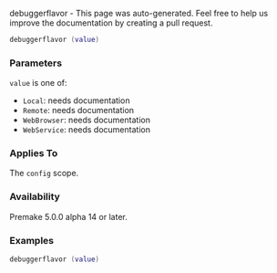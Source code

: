 debuggerflavor - This page was auto-generated. Feel free to help us improve the documentation by creating a pull request.

```lua
debuggerflavor (value)
```

### Parameters ###

`value` is one of:

* `Local`: needs documentation
* `Remote`: needs documentation
* `WebBrowser`: needs documentation
* `WebService`: needs documentation

### Applies To ###

The `config` scope.

### Availability ###

Premake 5.0.0 alpha 14 or later.

### Examples ###

```lua
debuggerflavor (value)
```

